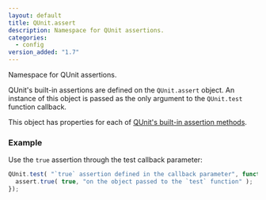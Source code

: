 ```yaml
---
layout: default
title: QUnit.assert
description: Namespace for QUnit assertions.
categories:
  - config
version_added: "1.7"
---
```


Namespace for QUnit assertions.

QUnit's built-in assertions are defined on the `QUnit.assert` object. An instance of this object is passed as the only argument to the `QUnit.test` function callback.

This object has properties for each of [QUnit's built-in assertion methods](../assert/index.md).

### Example

Use the `true` assertion through the test callback parameter:

```js
QUnit.test( "`true` assertion defined in the callback parameter", function( assert ) {
  assert.true( true, "on the object passed to the `test` function" );
});
```
